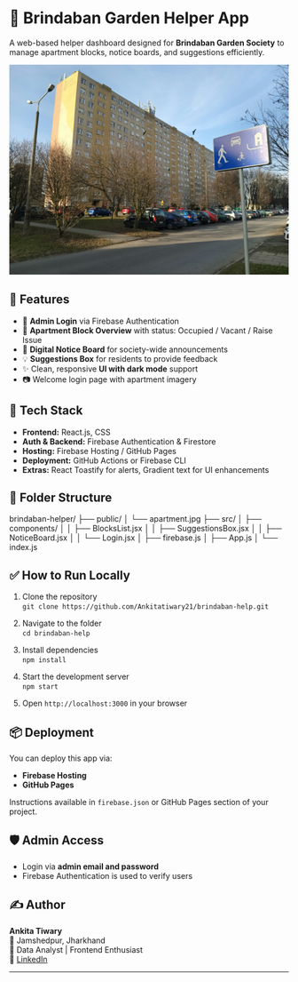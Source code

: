 # 🏡 Brindaban Garden Helper App

A web-based helper dashboard designed for **Brindaban Garden Society** to manage apartment blocks, notice boards, and suggestions efficiently.


![Alt Text](./public/apartment.jpg)



## 🚀 Features

- 🧾 **Admin Login** via Firebase Authentication
- 🏢 **Apartment Block Overview** with status: Occupied / Vacant / Raise Issue
- 📢 **Digital Notice Board** for society-wide announcements
- 💡 **Suggestions Box** for residents to provide feedback
- ✨ Clean, responsive **UI with dark mode** support
- 📷 Welcome login page with apartment imagery

## 🔧 Tech Stack

- **Frontend:** React.js, CSS
- **Auth & Backend:** Firebase Authentication & Firestore
- **Hosting:** Firebase Hosting / GitHub Pages
- **Deployment:** GitHub Actions or Firebase CLI
- **Extras:** React Toastify for alerts, Gradient text for UI enhancements

## 📁 Folder Structure

brindaban-helper/
├── public/
│ └── apartment.jpg
├── src/
│ ├── components/
│ │ ├── BlocksList.jsx
│ │ ├── SuggestionsBox.jsx
│ │ ├── NoticeBoard.jsx
│ │ └── Login.jsx
│ ├── firebase.js
│ ├── App.js
│ └── index.js




## ✅ How to Run Locally

1. Clone the repository  
   `git clone https://github.com/Ankitatiwary21/brindaban-help.git`

2. Navigate to the folder  
   `cd brindaban-help`

3. Install dependencies  
   `npm install`

4. Start the development server  
   `npm start`

5. Open `http://localhost:3000` in your browser

## 📦 Deployment

You can deploy this app via:
- **Firebase Hosting**
- **GitHub Pages**

Instructions available in `firebase.json` or GitHub Pages section of your project.

## 🛡️ Admin Access

- Login via **admin email and password**
- Firebase Authentication is used to verify users

## ✍️ Author

**Ankita Tiwary**  
📍 Jamshedpur, Jharkhand  
💼 Data Analyst | Frontend Enthusiast  
🔗 [LinkedIn](https://linkedin.com/in/ankitatiwary21)

---


